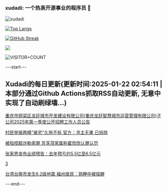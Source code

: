 ### xudadi: 一个热衷开源事业的程序员 👋

![xudadi](https://github-readme-stats-git-masterorgs-github-readme-stats-team.vercel.app/api?username=xudadi)

[![Top Langs](https://github-readme-stats.vercel.app/api/top-langs/?username=xudadi)](https://github.com/anuraghazra/github-readme-stats)

[![GitHub Streak](https://streak-stats.demolab.com?user=xudadi&locale=zh_Hans)](https://git.io/streak-stats)

![](https://raw.githubusercontent.com/xudadi/xudadi/main/assets/github-contribution-grid-snake.svg)

![VISITOR+COUNT](https://komarev.com/ghpvc/?username=xudadi&label=VISITOR+COUNT)


---start---

## Xudadi的每日更新(更新时间:2025-01-22 02:54:11 | 本部分通过Github Actions抓取RSS自动更新, 无意中实现了自动刷绿墙...)

[重庆市铜梁区龙廷城市开发建设有限公司(重庆龙廷智慧城市运营管理有限公司)子公司2025年第一季度公开招聘工作人员公告](https://www.gongkaoleida.com/article/2272602)

[村民举报两幢"豪宅"久拖不拆 官方：寻主无果 已拆除](https://m.163.com/news/article/JMEBGSBG051492T3.html)

[被指控敲诈勒索罪 苏享茂家属称翟欣欣认罪认罚](https://m.163.com/news/article/JMEARPVO0001899O.html)

[张家界发布业绩预告：去年预亏约5.5亿至6.5亿元](https://m.163.com/news/article/JMDMJI3E0514R9P4.html)

[3](https://m.163.com/touch/news/sub/domestic)

[台湾台南市发生6.2级地震 福州居民：熟睡中被摇醒](https://m.163.com/news/article/JME2RANM053469M5.html)

---end---
